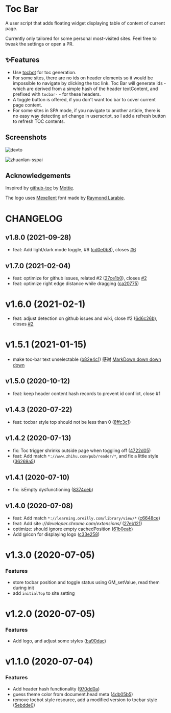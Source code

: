 # Toc Bar

A user script that adds floating widget displaying table of content of current page.

Currently only tailored for some personal most-visited sites. Feel free to tweak the settings or open a PR.

## ✨Features

- Use [tocbot](https://tscanlin.github.io/tocbot) for toc generation.
- For some sites, there are no ids on header elements so it would be impossible to navigate by clicking the toc link. Toc Bar will generate ids - which are derived from a simple hash of the header textContent, and prefixed with `tocbar-` - for these headers.
- A toggle button is offered, if you don't want toc bar to cover current page content.
- For some sites in SPA mode, if you navigate to another article, there is no easy way detecting url change in userscript, so I add a refresh button to refresh TOC contents.

## Screenshots

![devto](https://raw.githubusercontent.com/hikerpig/toc-bar-userscript/master/images/screenshot-2.png)

![zhuanlan-sspai](https://raw.githubusercontent.com/hikerpig/toc-bar-userscript/master/images/screenshot-1.jpg)


## Acknowledgements

Inspired by [github-toc](https://github.com/Mottie/GitHub-userscripts/blob/master/github-toc.user.js) by [Mottie](https://github.com/Mottie).

The logo uses [Mexellent](https://www.1001fonts.com/mexcellent-font.html) font made by [Raymond Larabie](https://www.1001fonts.com/users/typodermic/).

# CHANGELOG

## v1.8.0 (2021-09-28)

* feat: Add light/dark mode toggle, #6 ([cd0e0b8](https://github.com/hikerpig/toc-bar-userscript/commit/cd0e0b8)), closes [#6](https://github.com/hikerpig/toc-bar-userscript/issues/6)

## v1.7.0 (2021-02-04)

* feat: optimize for github issues, related #2 ([27ce1b0](https://github.com/hikerpig/toc-bar-userscript/commit/27ce1b0)), closes [#2](https://github.com/hikerpig/toc-bar-userscript/issues/2)
* feat: optimize right edge distance while dragging ([ca20775](https://github.com/hikerpig/toc-bar-userscript/commit/ca20775))

# v1.6.0 (2021-02-1)

* feat: adjust detection on github issues and wiki, close #2 ([6d6c26b](https://github.com/hikerpig/toc-bar-userscript/commit/6d6c26b)), closes [#2](https://github.com/hikerpig/toc-bar-userscript/issues/2)

# v1.5.1 (2021-01-15)

- make toc-bar text unselectable ([b82e4c1](https://github.com/hikerpig/toc-bar-userscript/commit/b82e4c1e5085f15d0fdcd07f03eae045f67cec56))
  感谢 [MarkDown down down down](https://greasyfork.org/zh-CN/users/412790-markdown-down-down-down)

## v1.5.0 (2020-10-12)

- feat: keep header content hash records to prevent id conflict, close #1

## v1.4.3 (2020-07-22)

* feat: tocbar style top should not be less than 0 ([8ffc3c1](https://github.com/hikerpig/toc-bar-userscript/commit/8ffc3c1))

## v1.4.2 (2020-07-13)

* fix: Toc trigger shrinks outside page when toggling off ([4722d05](https://github.com/hikerpig/toc-bar-userscript/commit/4722d05))
* feat: Add match `*://www.zhihu.com/pub/reader/*`, and fix a little style ([36269a5](https://github.com/hikerpig/toc-bar-userscript/commit/36269a5))

## v1.4.1 (2020-07-10)

* fix: isEmpty dysfunctioning ([8374ceb](https://github.com/hikerpig/toc-bar-userscript/commit/8374ceb))

## v1.4.0 (2020-07-08)

* feat: Add match `*://learning.oreilly.com/library/view/*` ([c6648ce](https://github.com/hikerpig/toc-bar-userscript/commit/c6648ce))
* feat: Add site *://developer.chrome.com/extensions/* ([27eb121](https://github.com/hikerpig/toc-bar-userscript/commit/27eb121))
* optimize: should ignore empty cachedPosition ([61b0eab](https://github.com/hikerpig/toc-bar-userscript/commit/61b0eab))
* Add @icon for displaying logo ([c33e258](https://github.com/hikerpig/toc-bar-userscript/commit/c33e258))

# v1.3.0 (2020-07-05)

### Features

* store tocbar position and toggle status using GM_setValue, read them during init
* add `initialTop` to site setting

# v1.2.0 (2020-07-05)

### Features

* Add logo, and adjust some styles ([ba90dac](https://github.com/hikerpig/toc-bar-userscript/commit/ba90dac5e46d15701af81ad63c7dfd541a52f0d0))

# v1.1.0 (2020-07-04)

### Features

* Add header hash functionality ([970dd0a](https://github.com/hikerpig/toc-bar-userscript/commit/970dd0a0a1ac837a7f1163c692b8d5f131ca54cb))
* guess theme color from document.head meta ([4db05b5](https://github.com/hikerpig/toc-bar-userscript/commit/4db05b5f2a5611cccbddadf6c3344b3de718f30a))
* remove tocbot style resource, add a modified version to tocbar style ([5ebdde0](https://github.com/hikerpig/toc-bar-userscript/commit/5ebdde0c82ee1234c412b787bac6d985a10d0d98))
